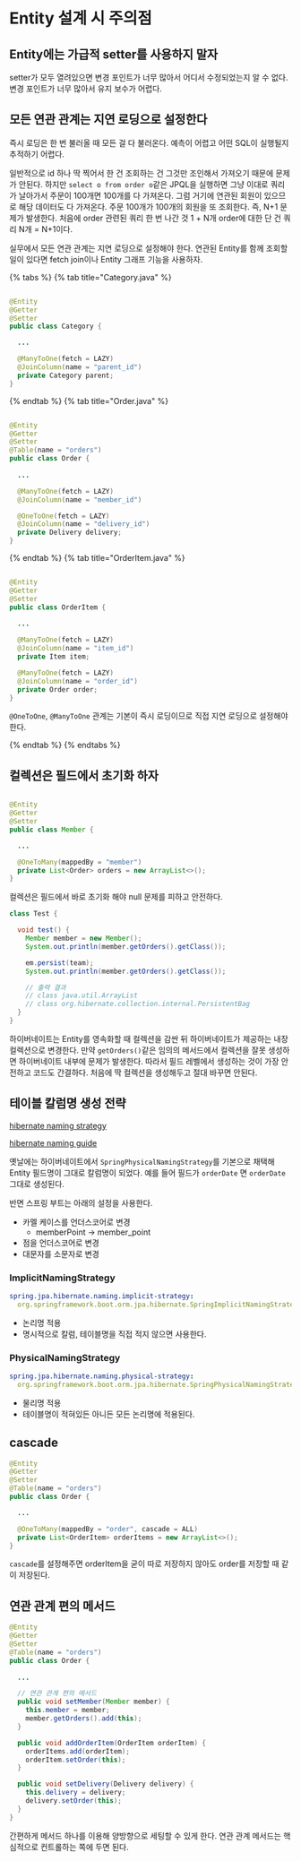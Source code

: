 # Entity 설계 시 주의점

## Entity에는 가급적 setter를 사용하지 말자

setter가 모두 열려있으면 변경 포인트가 너무 많아서 어디서 수정되었는지 알 수 없다. 변경 포인트가 너무 많아서 유지 보수가 어렵다.

## 모든 연관 관계는 지연 로딩으로 설정한다

즉시 로딩은 한 번 불러올 때 모든 걸 다 불러온다. 예측이 어렵고 어떤 SQL이 실행될지 추적하기 어렵다.

일반적으로 id 하나 딱 찍어서 한 건 조회하는 건 그것만 조인해서 가져오기 때문에 문제가 안된다. 하지만 `select o from order o`같은 JPQL을 실행하면 그냥
이대로 쿼리가 날아가서 주문이 100개면 100개를 다 가져온다. 그럼 거기에 연관된 회원이 있으므로 해당 데이터도 다 가져온다. 주문 100개가 100개의 회원을 또 조회한다.
즉, N+1 문제가 발생한다. 처음에 order 관련된 쿼리 한 번 나간 것 1 + N개 order에 대한 단 건 쿼리 N개 = N+1이다.

실무에서 모든 연관 관계는 지연 로딩으로 설정해야 한다. 연관된 Entity를 함께 조회할 일이 있다면 fetch join이나 Entity 그래프 기능을 사용하자.

{% tabs %} {% tab title="Category.java" %}

```java

@Entity
@Getter
@Setter
public class Category {

  ...

  @ManyToOne(fetch = LAZY)
  @JoinColumn(name = "parent_id")
  private Category parent;
}

```

{% endtab %} {% tab title="Order.java" %}

```java

@Entity
@Getter
@Setter
@Table(name = "orders")
public class Order {
  
  ...

  @ManyToOne(fetch = LAZY)
  @JoinColumn(name = "member_id")

  @OneToOne(fetch = LAZY)
  @JoinColumn(name = "delivery_id")
  private Delivery delivery;
}

```

{% endtab %} {% tab title="OrderItem.java" %}

```java

@Entity
@Getter
@Setter
public class OrderItem {
  
  ...

  @ManyToOne(fetch = LAZY)
  @JoinColumn(name = "item_id")
  private Item item;

  @ManyToOne(fetch = LAZY)
  @JoinColumn(name = "order_id")
  private Order order;
}

```

`@OneToOne`, `@ManyToOne` 관계는 기본이 즉시 로딩이므로 직접 지연 로딩으로 설정해야 한다.

{% endtab %} {% endtabs %}

## 컬렉션은 필드에서 초기화 하자

```java

@Entity
@Getter
@Setter
public class Member {

  ...

  @OneToMany(mappedBy = "member")
  private List<Order> orders = new ArrayList<>();
}

```

컬렉션은 필드에서 바로 초기화 해야 null 문제를 피하고 안전하다.

```java
class Test {

  void test() {
    Member member = new Member();
    System.out.println(member.getOrders().getClass());

    em.persist(team);
    System.out.println(member.getOrders().getClass());

    // 출력 결과
    // class java.util.ArrayList
    // class org.hibernate.collection.internal.PersistentBag
  }
}
```

하이버네이트는 Entity를 영속화할 때 컬렉션을 감싼 뒤 하이버네이트가 제공하는 내장 컬렉션으로 변경한다. 만약 `getOrders()`같은 임의의 메서드에서 컬렉션을 잘못 생성하면
하이버네이트 내부에 문제가 발생한다. 따라서 필드 레벨에서 생성하는 것이 가장 안전하고 코드도 간결하다. 처음에 딱 컬렉션을 생성해두고 절대 바꾸면 안된다.

## 테이블 칼럼명 생성 전략

[hibernate naming strategy](https://docs.spring.io/spring-boot/docs/2.1.3.RELEASE/reference/htmlsingle/#howto-configure-hibernate-naming-strategy)

[hibernate naming guide](http://docs.jboss.org/hibernate/orm/5.4/userguide/html_single/Hibernate_User_Guide.html#naming)

옛날에는 하이버네이트에서 `SpringPhysicalNamingStrategy`를 기본으로 채택해 Entity 필드명이 그대로 칼럼명이 되었다. 예를 들어 필드가 `orderDate`
면 `orderDate` 그대로 생성된다.

반면 스프링 부트는 아래의 설정을 사용한다.

- 카멜 케이스를 언더스코어로 변경
    - memberPoint -> member_point
- 점을 언더스코어로 변경
- 대문자를 소문자로 변경

### ImplicitNamingStrategy

```yaml
spring.jpa.hibernate.naming.implicit-strategy:
  org.springframework.boot.orm.jpa.hibernate.SpringImplicitNamingStrategy
```

- 논리명 적용
- 명시적으로 칼럼, 테이블명을 직접 적지 않으면 사용한다.

### PhysicalNamingStrategy

```yaml
spring.jpa.hibernate.naming.physical-strategy:
  org.springframework.boot.orm.jpa.hibernate.SpringPhysicalNamingStrategy
```

- 물리명 적용
- 테이블명이 적혀있든 아니든 모든 논리명에 적용된다.

## cascade

```java
@Entity
@Getter
@Setter
@Table(name = "orders") 
public class Order {

  ...

  @OneToMany(mappedBy = "order", cascade = ALL)
  private List<OrderItem> orderItems = new ArrayList<>();
}
```

`cascade`를 설정해주면 orderItem을 굳이 따로 저장하지 않아도 order를 저장할 때 같이 저장된다.

## 연관 관계 편의 메서드

```java
@Entity
@Getter
@Setter
@Table(name = "orders")
public class Order {
  
  ...

  // 연관 관계 편의 메서드
  public void setMember(Member member) {
    this.member = member;
    member.getOrders().add(this);
  }

  public void addOrderItem(OrderItem orderItem) {
    orderItems.add(orderItem);
    orderItem.setOrder(this);
  }

  public void setDelivery(Delivery delivery) {
    this.delivery = delivery;
    delivery.setOrder(this);
  }
}

```

간편하게 메서드 하나를 이용해 양방향으로 세팅할 수 있게 한다. 연관 관계 메서드는 핵심적으로 컨트롤하는 쪽에 두면 된다.